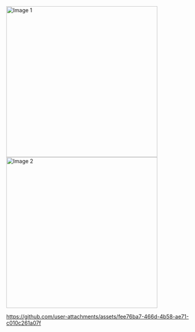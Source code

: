 <img src="https://github.com/user-attachments/assets/bbeaa337-faed-4021-91c5-16c3e258231d" width="400" alt="Image 1" />
<br>
<img src="https://github.com/user-attachments/assets/53bdc642-389b-429a-825c-06acd430846d" width="400" alt="Image 2" />



https://github.com/user-attachments/assets/fee76ba7-466d-4b58-ae71-c010c261a07f


